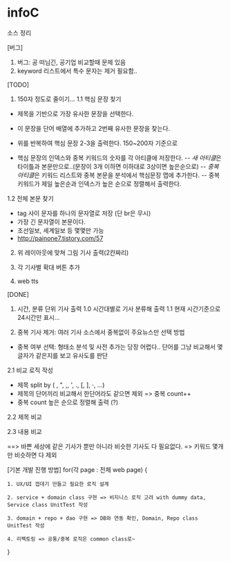 infoC
=====

소스 정리

[버그]
1. 버그: 공 떠님긴, 공기업 비교할때 문제 있음
2. keyword 리스트에서 특수 문자는 제거 필요함..


[TODO]
1. 150자 정도로 줄이기...
1.1 핵심 문장 찾기
- 제목을 기반으로 가장 유사한 문장을 선택한다.
- 이 문장을 단어 배열에 추가하고 2번째 유사한 문장을 찾는다.
- 위를 반복하여 핵심 문장 2-3을 출력한다. 150~200자 기준으로

- 핵심 문장의 인덱스와 중복 키워드의 숫자를 각 아티클에 저장한다.
-- *새 아티클*은 타이틀과 본문만으로..(문장이 3개 이하면 이하대로 3상이면 높은순으로)
-- *중복 아티클*은 키워드 리스트와 중복 본문을 분석에서 핵심문장 맵에 추가한다.
-- 중복 키워드가 제일 높은순과 인덱스가 높은 순으로 정렬해서 출력한다.






1.2 전체 본문 찾기
- tag 사이 문자를 하나의 문자열로 저장 (단 br은 무시)
- 가장 긴 문자열이 본문이다.
- 조선일보, 세계일보 등 몇몇만 가능
- http://painone7.tistory.com/57

2. 위 레이아웃에 맞쳐 그림 기사 출력(2칸짜리)


3. 각 기사별 확대 버튼 추가


4. web tts



[DONE]
1. 시간, 분류 단위 기사 출력
1.0 시간대별로 기사 분류해 출력
1.1 현재 시간기준으로 24시간만 표시...


2. 중복 기사 제거: 여러 기사 소스에서 중복없이 주요뉴스만 선택 방법 
- 중복 여부 선택: 형태소 분석 및 사전 추가는 당장 어렵다.. 단어를 그냥 비교해서 몇글자가 같은지를 보고 유사도를 판단

2.1 비교 로직 작성
- 제목 split by ( , ", \,, ', ., [, ], ·, ...) 
- 제목의 단어끼리 비교해서 한단어라도 같으면 제외 => 중복 count++
- 중복 count 높은 순으로 정렬해 출력 (?)

2.2 제목 비교


2.3 내용 비교

==> 바쁜 세상에 같은 기사가 뿐만 아니라 비슷한 기사도 다 필요없다. => 키워드 몇개만 비슷하면 다 제외 




[기본 개발 진행 방법] 
for(각 page : 전체 web page) {

	1. UX/UI 껍데기 만들고 필요한 로직 설계 
	
    2. service + domain class 구현 => 비지니스 로직 고려 with dummy data, Service class UnitTest 작성

    3. domain + repo + dao 구현 => DB와 연동 확인, Domain, Repo class UnitTest 작성

    4. 리펙토링 => 공통/중복 로직은 common class로~
    
}
